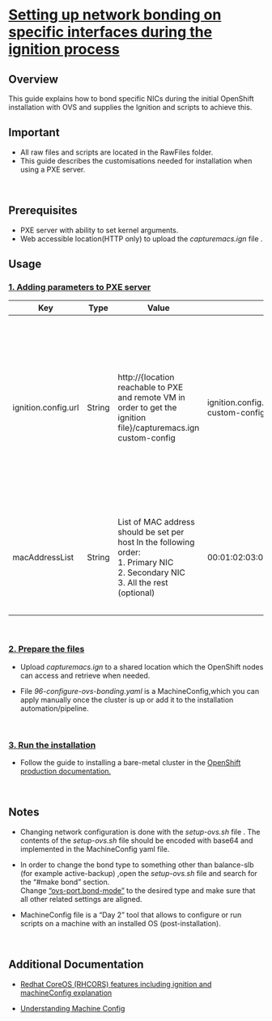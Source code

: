 # <u>Setting up network bonding on specific interfaces during the ignition process</u>

## Overview 
This guide explains how to bond specific NICs during the initial OpenShift installation with OVS and supplies the Ignition and scripts to achieve this.

## Important
- All raw files and scripts are located in the RawFiles folder.
- This guide describes the customisations needed for installation when using a PXE server.
<br>

## Prerequisites
- PXE server with ability to set kernel arguments.
- Web accessible location(HTTP only) to upload the <i> capturemacs.ign </i> file .

## Usage  

### <U>1. Adding parameters to PXE server </u>
Key   |  Type | Value | Exmaple |Discription
---   | --- | --- | --- | --- |
ignition.config.url  | String | http://{location reachable to PXE and remote VM in order to get the ignition file}/capturemacs.ign custom-config | ignition.config.url=http://my.web.server.redhat.com/capturemacs.ign custom-config | This parameter is used to allow the server to load an extra ignition file which captures the MAC addresses and saves them into a file for later use in  machine config.
macAddressList | String | List of MAC address should be set per host In the following order: <br> 1. Primary NIC <br> 2. Secondary NIC <br> 3. All the rest (optional)| 00:01:02:03:04:05,06:07:08:09:10:11 ... | This will be the list of MAC addresses which exist on the host and will be grabbed by the ignition file.
<br>

### <u>2. Prepare the files</u>
- Upload <i>capturemacs.ign</i> to a shared location which the OpenShift nodes can access and retrieve when needed.

- File <i>96-configure-ovs-bonding.yaml</i> is a MachineConfig,which you can apply manually once the cluster is up or add it to the  installation automation/pipeline.

<br>

### <u>3. Run the installation </u>
- Follow the guide to installing a bare-metal cluster in the [OpenShift production documentation.
](https://access.redhat.com/documentation/en-us/openshift_container_platform/4.7/html/installing/installing-on-bare-metal)

<br>

## Notes
- Changing network configuration is done with the <i>setup-ovs.sh</i> file . 
The contents of the <i>setup-ovs.sh</i> file should be encoded with base64 and implemented in the MachineConfig yaml file.


- In order to change the bond type to something other than balance-slb (for example active-backup) ,open the  <i>setup-ovs.sh</i> file and search for the “#make bond” section. <br>
Change <u>“ovs-port.bond-mode”</u> to the desired type and make sure that all other related settings are aligned. 


- MachineConfig file is a “Day 2” tool that allows to configure or run scripts on a machine with an installed OS (post-installation).

<br>

## Additional Documentation 
 - [Redhat CoreOS (RHCORS) features including ignition and machineConfig explanation](https://access.redhat.com/documentation/en-us/openshift_container_platform/4.7/html/architecture/architecture-rhcos)

- [Understanding Machine Config](https://access.redhat.com/documentation/en-us/openshift_container_platform/4.7/html/post-installation_configuration/post-install-machine-configuration-tasks)

 